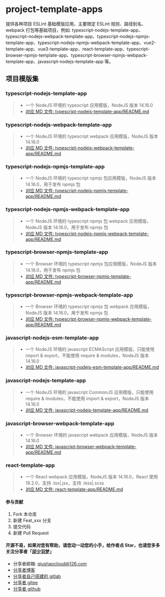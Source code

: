 # project-template-apps
提供各种项目 ESLint 基础模版应用，主要限定 ESLint 规则、路径别名、webpack 打包等基础项目，例如: typescript-nodejs-template-app、typescript-nodejs-webpack-template-app、typescript-nodejs-npmjs-template-app、typescript-nodejs-npmjs-webpack-template-app、vue2-template-app、vue3-template-app、react-template-app、typescript-browser-npmjs-template-app、typescript-browser-npmjs-webpack-template-app、javascript-nodejs-template-app 等。


## 项目模版集
### typescript-nodejs-template-app
> * 一个 NodeJS 环境的 typescript 应用模版，NodeJS 版本 14.16.0
> * [对应 MD 文件: typescript-nodejs-template-app/README.md](typescript-nodejs-template-app/README.md)

### typescript-nodejs-webpack-template-app
> * 一个 NodeJS 环境的 typescript webpack 应用模版，NodeJS 版本 14.16.0
> * [对应 MD 文件: typescript-nodejs-webpack-template-app/README.md](typescript-nodejs-webpack-template-app/README.md)

### typescript-nodejs-npmjs-template-app
> * 一个 NodeJS 环境的 typescript npmjs 包应用模版，NodeJS 版本 14.16.0，用于发布 npmjs 包
> * [对应 MD 文件: typescript-nodejs-npmjs-template-app/README.md](typescript-nodejs-npmjs-template-app/README.md)

### typescript-nodejs-npmjs-webpack-template-app
> * 一个 NodeJS 环境的 typescript npmjs 包 webpack 应用模版，NodeJS 版本 14.16.0，用于发布 npmjs 包
> * [对应 MD 文件: typescript-nodejs-npmjs-webpack-template-app/README.md](typescript-nodejs-npmjs-webpack-template-app/README.md)

### typescript-browser-npmjs-template-app
> * 一个 Browser 环境的 typescript npmjs 包应用模版，NodeJS 版本 14.16.0，用于发布 npmjs 包
> * [对应 MD 文件: typescript-browser-npmjs-template-app/README.md](typescript-browser-npmjs-template-app/README.md)

### typescript-browser-npmjs-webpack-template-app
> * 一个 Browser 环境的 typescript npmjs 包 webpack 应用模版，NodeJS 版本 14.16.0，用于发布 npmjs 包
> * [对应 MD 文件: typescript-browser-npmjs-webpack-template-app/README.md](typescript-browser-npmjs-webpack-template-app/README.md)

### javascript-nodejs-esm-template-app
> * 一个 NodeJS 环境的 javascript ECMAScript 应用模版，只能使用 import & export，不能使用 require & modules，NodeJS 版本 14.16.0
> * [对应 MD 文件: javascript-nodejs-esm-template-app/README.md](javascript-nodejs-esm-template-app/README.md)

### javascript-nodejs-template-app
> * 一个 NodeJS 环境的 javascript CommonJS 应用模版，只能使用 require & modules，不能使用 import & export，NodeJS 版本 14.16.0
> * [对应 MD 文件: javascript-nodejs-template-app/README.md](javascript-nodejs-template-app/README.md)


### javascript-browser-webpack-template-app
> * 一个 Browser 环境的 javascript webpack 应用模版，NodeJS 版本 14.16.0
> * [对应 MD 文件: javascript-browser-webpack-template-app/README.md](javascript-browser-webpack-template-app/README.md)


### react-template-app
> * 一个 React webpack 应用模版，NodeJS 版本 14.16.0，React 使用 18.2.0，支持 .tsx|.jsx，支持 .less|.scss
> * [对应 MD 文件: react-template-app/README.md](react-template-app/README.md)



#### 参与贡献
1.  Fork 本仓库
2.  新建 Feat_xxx 分支
3.  提交代码
4.  新建 Pull Request


#### 开源不易，如果对您有帮助，请您动一动您的小手，给作者点 Star，也请您多多关注分享者「[邱少羽梦](https://www.qiushaocloud.top)」
* 分享者邮箱: [qiushaocloud@126.com](mailto:qiushaocloud@126.com)
* [分享者博客](https://www.qiushaocloud.top)
* [分享者自己搭建的 gitlab](https://gitlab.qiushaocloud.top/qiushaocloud) 
* [分享者 gitee](https://gitee.com/qiushaocloud/dashboard/projects) 
* [分享者 github](https://github.com/qiushaocloud?tab=repositories) 
